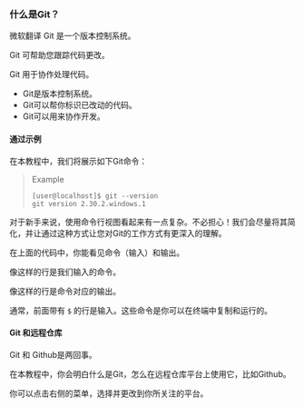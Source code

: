 ### 什么是Git？

微软翻译
Git 是一个版本控制系统。

Git 可帮助您跟踪代码更改。

Git 用于协作处理代码。

- Git是版本控制系统。
- Git可以帮你标识已改动的代码。
- Git可以用来协作开发。

#### 通过示例

在本教程中，我们将展示如下Git命令：

> Example
> ```
> [user@localhost]$ git --version
> git version 2.30.2.windows.1
> ```

对于新手来说，使用命令行视图看起来有一点复杂。不必担心！我们会尽量将其简化，并让通过这种方式让您对Git的工作方式有更深入的理解。

在上面的代码中，你能看见命令（输入）和输出。

像这样的行是我们输入的命令。

像这样的行是命令对应的输出。

通常，前面带有 `$` 的行是输入。这些命令是你可以在终端中复制和运行的。

#### Git 和远程仓库

Git 和 Github是两回事。

在本教程中，你会明白什么是Git，怎么在远程仓库平台上使用它，比如Github。

你可以点击右侧的菜单，选择并更改到你所关注的平台。